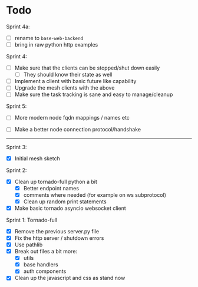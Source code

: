# Todo

Sprint 4a:

* [ ] rename to `base-web-backend`
* [ ] bring in raw python http examples

Sprint 4:

* [ ] Make sure that the clients can be stopped/shut down easily
    * [ ] They should know their state as well
* [ ] Implement a client with basic future like capability
* [ ] Upgrade the mesh clients with the above
* [ ] Make sure the task tracking is sane and easy to manage/cleanup

Sprint 5:

* [ ] More modern node fqdn mappings / names etc
* [ ] Make a better node connection protocol/handshake


---

Sprint 3:

* [x] Initial mesh sketch

Sprint 2:

* [x] Clean up tornado-full python a bit
    * [x] Better endpoint names
    * [x] comments where needed (for example on ws subprotocol)
    * [x] Clean up random print statements
* [x] Make basic tornado asyncio websocket client

Sprint 1: Tornado-full

* [x] Remove the previous server.py file
* [x] Fix the http server / shutdown errors
* [x] Use pathlib
* [x] Break out files a bit more:
    * [x] utils
    * [x] base handlers
    * [x] auth components
* [x] Clean up the javascript and css as stand now
